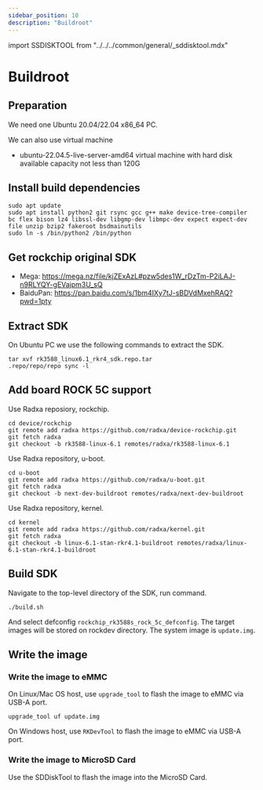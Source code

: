 ```yaml
---
sidebar_position: 10
description: "Buildroot"
---
```


import SSDISKTOOL from "../../../common/general/\_sddisktool.mdx"

# Buildroot

## Preparation

We need one Ubuntu 20.04/22.04 x86_64 PC.

We can also use virtual machine

- ubuntu-22.04.5-live-server-amd64 virtual machine with hard disk available capacity not less than 120G

## Install build dependencies

```
sudo apt update
sudo apt install python2 git rsync gcc g++ make device-tree-compiler bc flex bison lz4 libssl-dev libgmp-dev libmpc-dev expect expect-dev file unzip bzip2 fakeroot bsdmainutils
sudo ln -s /bin/python2 /bin/python
```

## Get rockchip original SDK

- Mega: https://mega.nz/file/kjZExAzL#pzw5des1W_rDzTm-P2iLAJ-n9RLYQY-gEVajpm3U_sQ
- BaiduPan: https://pan.baidu.com/s/1bm4IXy7tJ-sBDVdMxehRAQ?pwd=1pty

## Extract SDK

On Ubuntu PC we use the following commands to extract the SDK.

```
tar xvf rk3588_linux6.1_rkr4_sdk.repo.tar
.repo/repo/repo sync -l
```

## Add board ROCK 5C support

Use Radxa reposiory, rockchip.

```
cd device/rockchip
git remote add radxa https://github.com/radxa/device-rockchip.git
git fetch radxa
git checkout -b rk3588-linux-6.1 remotes/radxa/rk3588-linux-6.1
```

Use Radxa repository, u-boot.

```
cd u-boot
git remote add radxa https://github.com/radxa/u-boot.git
git fetch radxa
git checkout -b next-dev-buildroot remotes/radxa/next-dev-buildroot
```

Use Radxa repository, kernel.

```
cd kernel
git remote add radxa https://github.com/radxa/kernel.git
git fetch radxa
git checkout -b linux-6.1-stan-rkr4.1-buildroot remotes/radxa/linux-6.1-stan-rkr4.1-buildroot
```

## Build SDK

Navigate to the top-level directory of the SDK, run command.

```
./build.sh
```

And select defconfig `rockchip_rk3588s_rock_5c_defconfig`.
The target images will be stored on rockdev directory. The system image is `update.img`.

## Write the image

### Write the image to eMMC

On Linux/Mac OS host, use `upgrade_tool` to flash the image to eMMC via USB-A port.

```
upgrade_tool uf update.img
```

On Windows host, use `RKDevTool` to flash the image to eMMC via USB-A port.

### Write the image to MicroSD Card

Use the SDDiskTool to flash the image into the MicroSD Card.

<SSDISKTOOL />

